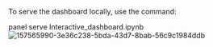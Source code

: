 To serve the dashboard locally, use the command:

panel serve Interactive_dashboard.ipynb
![157565990-3e36c238-5bda-43d7-8bab-56c9c1984ddb](https://github.com/user-attachments/assets/d6baff48-2f04-4178-864c-03eb3514039b)
